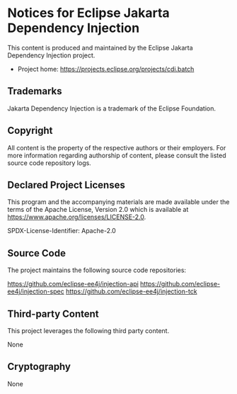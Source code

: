# Notices for Eclipse Jakarta Dependency Injection

This content is produced and maintained by the Eclipse Jakarta Dependency Injection project.

* Project home: https://projects.eclipse.org/projects/cdi.batch

## Trademarks

Jakarta Dependency Injection is a trademark of the Eclipse Foundation.

## Copyright

All content is the property of the respective authors or their employers. For
more information regarding authorship of content, please consult the listed
source code repository logs.

## Declared Project Licenses

This program and the accompanying materials are made available under the terms
of the Apache License, Version 2.0 which is available at
https://www.apache.org/licenses/LICENSE-2.0.

SPDX-License-Identifier: Apache-2.0

## Source Code

The project maintains the following source code repositories:

https://github.com/eclipse-ee4j/injection-api
https://github.com/eclipse-ee4j/injection-spec
https://github.com/eclipse-ee4j/injection-tck

## Third-party Content

This project leverages the following third party content.

None

## Cryptography

None